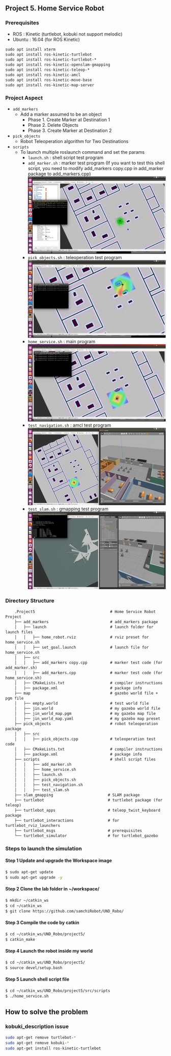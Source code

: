 ## Project 5. Home Service Robot

### Prerequisites
- ROS : Kinetic (turtlebot, kobuki not support melodic)
- Ubuntu : 16.04 (for ROS Kinetic)

```
sudo apt install xterm
sudo apt install ros-kinetic-turtlebot
sudo apt install ros-kinetic-turtlebot-*
sudo apt install ros-kinetic-openslam-gmapping
sudo apt install ros-kinetic-teleop-*
sudo apt install ros-kinetic-amcl
sudo apt install ros-kinetic-move-base
sudo apt install ros-kinetic-map-server
```

### Project Aspect
- `add_markers`
   - Add a marker assumed to be an object
      - Phase 1. Create Marker at Destination 1
      - Phase 2. Delete Objects
      - Phase 3. Create Marker at Destination 2    
- `pick_objects`
   - Robot Teleoperation algorithm for Two Destinations
- `scripts`
   - To launch multiple roslaunch command and set the params
      - `launch.sh` : shell script test program
      - `add_marker.sh` : marker test program (If you want to test this shell script, you need to modify add_markers copy.cpp in add_marker package to add_markers.cpp)
      ![add_markers image](images/add_markers.png)
      - `pick_objects.sh` : teleoperation test program
      ![pick_objects image](images/pick_objects.png)
      - `home_service.sh` : main program
      ![home_service image](images/home_service.png)
      - `test_navigation.sh` : amcl test program
      ![test_navigation image](images/test_navigation.png)
      - `test_slam.sh` : gmapping test program
      ![test_slam image](images/test_slam.png)
   
### Directory Structure
```
    .Project5                                 # Home Service Robot Project
    ├── add_markers                           # add_markers package                   
    │   ├── launch                            # launch folder for launch files   
    │   │   ├── home_robot.rviz               # rviz preset for home_service.sh
    │   │   ├── set_goal.launch               # launch file for home_service.sh
    │   ├── src                            
    │   │   ├── add_markers copy.cpp          # marker test code (for add_marker.sh)
    │   │   ├── add_markers.cpp               # marker test code (for home_service.sh)
    │   ├── CMakeLists.txt                    # compiler instructions
    │   ├── package.xml                       # package info
    ├── map                                   # gazebo world file + pgm file                   
    │   ├── empty.world                       # test world file   
    │   ├── jin.world                         # my gazebo world file   
    │   ├── jin_world_map.pgm                 # my gazebo map file   
    │   ├── jin_world_map.yaml                # my gazebo map preset   
    ├── pick_objects                          # robot teleoperation package                   
    │   ├── src
    │   │   ├── pick_objects.cpp              # teleoperation test code
    │   ├── CMakeLists.txt                    # compiler instructions
    │   ├── package.xml                       # package info
    ├── scripts                               # shell script files                   
    │   │   ├── add_marker.sh
    │   │   ├── home_service.sh
    │   │   ├── launch.sh
    │   │   ├── pick_objects.sh
    │   │   ├── test_navigation.sh
    │   │   ├── test_slam.sh
    ├── slam_gmapping                        # SLAM package                   
    ├── turtlebot                            # turtlebot package (for teleop)                  
    ├── turtlebot_apps                       # teleop_twist_keyboard package                   
    ├── turtlebot_interactions               # for turtlebot_rviz_launchers                  
    ├── turtlebot_msgs                       # prerequisites                   
    └── turtlebot_simulator                  # for turtlebot_gazebo
```

### Steps to launch the simulation
#### Step 1 Update and upgrade the Workspace image
```sh
$ sudo apt-get update
$ sudo apt-get upgrade -y
```

#### Step 2 Clone the lab folder in ~/workspace/
```sh
$ mkdir ~/catkin_ws
$ cd ~/catkin_ws
$ git clone https://github.com/samchiRobot/UND_Robo/
```

#### Step 3 Compile the code by catkin
```sh
$ cd ~/catkin_ws/UND_Robo/project5/
$ catkin_make
```

#### Step 4 Launch the robot inside my world
```sh
$ cd ~/catkin_ws/UND_Robo/project5/
$ source devel/setup.bash
```

#### Step 5 Launch shell script file
```sh
$ cd ~/catkin_ws/UND_Robo/project5/src/scripts
$ ./home_service.sh
```

## How to solve the problem

### kobuki_description issue

```sh
sudo apt-get remove turtlebot-*
sudo apt-get remove kobuki-*
sudo apt-get install ros-kinetic-turtlebot
```

